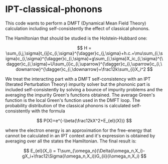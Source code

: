 # IPT-classical-phonons

This code wants to perform a DMFT (Dynamical Mean Field Theory) calculation including self-consistently the effect of classical phonons.

The Hamiltonian that should be studied is the Holstein-Hubbard one:

$$
H = \sum_{i,j,\sigma}t_{ij}c_{i,\sigma}^{\dagger}c_{j,\sigma}+h.c.+\mu\sum_{i,\sigma}c_{i,\sigma}^{\dagger}c_{i,\sigma}+g\sum_{i,\sigma}X_ic_{i,\sigma}^{\dagger}c_{i,\sigma}+U\sum_{i}c_{i,\uparrow}^{\dagger}c_{i,\uparrow}c_{i,\downarrow}^{\dagger}c_{i,\downarrow}+\frac12k\sum_{i}X_i^2
$$

We treat the interacting part with a DMFT self-consistency with an IPT (Iterated Perturbation Theory) impurity solver but the phononic part is included self-consistently by solving a bounce of impurity problems and the averaging the impurity Green's functions obtained. The average Green's function is the local Green's function used in the DMFT loop. The probability distribution of the classical phonons is calculated self-consistently with the formula

$$
P(X)=e^{-\beta(\frac12kX^2+E_{el}(X))}
$$

where the electron energy is an approximation for the free-energy that cannot be calculated in an IPT context and it's expression is obtained by averaging over all the states the Hamiltonian. The final result is:

$$
E_{el}(X_i) = T\sum_{\omega_n}(\Delta(i\omega_n,X_i)-gX_i+\frac12\Sigma(i\omega_n,X_i))G_{ii}(i\omega_n,X_i)
$$
